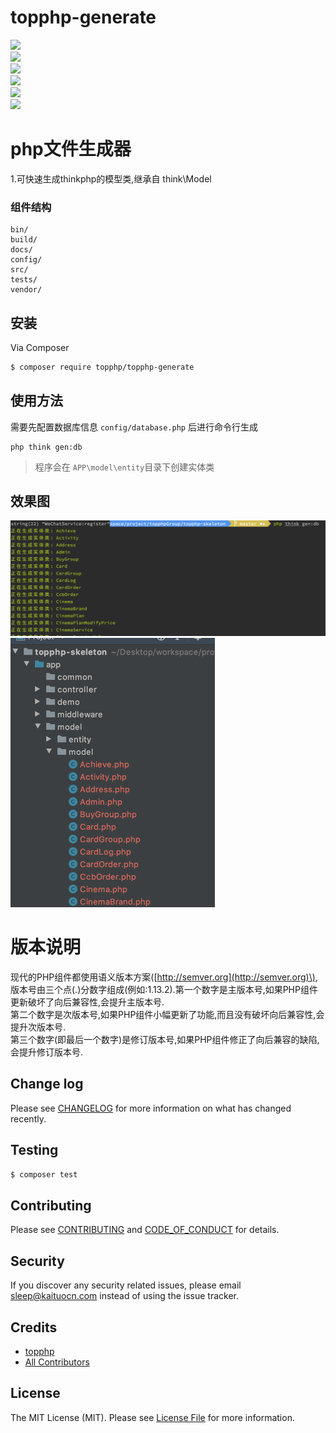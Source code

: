 # topphp-generate

[![](https://img.shields.io/packagist/v/topphp/topphp-generate.svg?style=flat-square)](https://packagist.org/packages/topphp/topphp-generate)  
[![](https://img.shields.io/badge/license-MIT-brightgreen.svg?style=flat-square)](LICENSE.md)  
[![](https://img.shields.io/travis/topphp/topphp-generate/master.svg?style=flat-square)](https://travis-ci.org/topphp/topphp-generate)  
[![](https://img.shields.io/scrutinizer/coverage/g/topphp/topphp-generate.svg?style=flat-square)](https://scrutinizer-ci.com/g/topphp/topphp-generate/code-structure)  
[![](https://img.shields.io/scrutinizer/g/topphp/topphp-generate.svg?style=flat-square)](https://scrutinizer-ci.com/g/topphp/topphp-generate)  
[![](https://img.shields.io/packagist/dt/topphp/topphp-generate.svg?style=flat-square)](https://packagist.org/packages/topphp/topphp-generate)

# php文件生成器

1.可快速生成thinkphp的模型类,继承自 think\Model

### 组件结构

```
bin/        
build/
docs/
config/
src/
tests/
vendor/
```

## 安装

Via Composer

```bash
$ composer require topphp/topphp-generate
```

## 使用方法

需要先配置数据库信息 `config/database.php` 后进行命令行生成

```shell
php think gen:db
```
> 程序会在 `APP\model\entity`目录下创建实体类

## 效果图
![](/assets/db.png)![](/assets/gendb1.png)

# 版本说明
现代的PHP组件都使用语义版本方案\([http://semver.org](http://semver.org)\), 版本号由三个点\(.\)分数字组成\(例如:1.13.2\).第一个数字是主版本号,如果PHP组件更新破坏了向后兼容性,会提升主版本号.  
第二个数字是次版本号,如果PHP组件小幅更新了功能,而且没有破坏向后兼容性,会提升次版本号.  
第三个数字\(即最后一个数字\)是修订版本号,如果PHP组件修正了向后兼容的缺陷,会提升修订版本号.

## Change log

Please see [CHANGELOG](CHANGELOG.md) for more information on what has changed recently.

## Testing

```bash
$ composer test
```

## Contributing

Please see [CONTRIBUTING](CONTRIBUTING.md) and [CODE\_OF\_CONDUCT](CODE_OF_CONDUCT.md) for details.

## Security

If you discover any security related issues, please email sleep@kaituocn.com instead of using the issue tracker.

## Credits

* [topphp](https://github.com/topphp)
* [All Contributors](../../contributors)

## License

The MIT License \(MIT\). Please see [License File](LICENSE.md) for more information.

